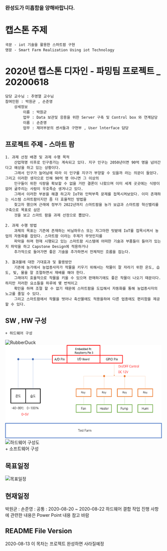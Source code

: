
### 완성도가 미흡함을 양해바랍니다.

# 캡스톤 주제
    국문 - iot 기술을 활용한 스마트팜 구현
    영문 - Smart Farm Realization Using iot Technology
# 2020년 캡스톤 디자인 - 파밍팀 프로젝트 _ 20200618
    담당 교수님 : 추영열 교수님
    참여인원 : 박원균 , 손준영
        상세정보
            이름 : 박원균
            업무 : Data 보관및 응용을 위한 Server 구축 및 Control box 와 연계담당
            이름 : 손준영
            업무 : 제어부분의 센서들과 구현부 , User lnterface 담당


## 프로젝트 주제 - 스마트 팜
    1. 과제 선정 배경 및 과제 수행 목적
        산업혁명 이후로 인구증가는 계속되고 있다. 지구 인구는 2050년이면 90억 명을 넘어간다고 예상을 하고 있는 상황이다.
        그래서 인구가 늘어남에 따라 이 인구를 지구가 부양할 수 있을까 라는 의문이 들었다.그리고 이러한 생각으로 인해 90억 명 아니면 그 이상의
        인구들이 위한 식량을 확보할 수 없을 거란 결론이 나왔으며 이미 세계 곳곳에는 식량이 없어 굶주리는 사람이 우호죽순 생겨나고 있다.
        그래서 이러한 부분을 해결 하고자 IoT와 인력부족 문제를 접목시켜보았다. 이미 존재하는 시스템 스마트팜이지만 좀 더 효율적인 방법을
        찾고자 했으며 근래에 정부가 2022년까지 스마트팜을 농가 보급과 스마트팜 혁신밸리를 구축으로 목표로 삼은
        것을 보고 스마트 팜을 과제 선정으로 뽑았다.

    2. 과제 수행 방법
        과제의 목표는 기존에 존재하는 비닐하우스 또는 자그마한 텃밭에 IoT를 접목시켜서 농업의 자동화를 잡았다. 스마트팜 이라는 주제가 무엇인지를
        파악을 하며 현재 시행되고 있는 스마트팜 시스템에 어떠한 기술과 부품들이 들어가 있는지 파악을 하고 Capstone Design에 적용하거나
        추가적으로 들어가면 좋은 기술을 추가하면서 전체적인 흐름을 잡는다.

    3. 결과물에 대한 기대효과 및 활용방안
        기존에 농가에서 농업종사자가 작물을 키우기 위해서는 작물이 잘 자라기 위한 온도, 습도, 빛, 물을 잘 조절하면서 재배를 해야 한다.
        그래야지 효율적으로 작물을 키울 수 있으며 판매하기에도 좋은 작물이 나오기 때문이다. 하지만 저러한 요소들을 하루에 몇 번씩이고
        확인을 하며 조절 할 수 없기 때문에 스마트팜을 도입해서 자동화를 통해 농업종사자의 노고를 줄일 수 있다.
        그리고 스마트팜에서 작물을 벗어나 축산물에도 적용을하여 다른 업종에도 편리함을 제공할 수 있다.


## SW , HW 구성
    + 하드웨어 구성
<img src="https://user-images.githubusercontent.com/51110811/85028459-0e483980-b1b6-11ea-9ba2-9e8d68375f86.jpg" height="300px" title="캐드 도면" alt="RubberDuck"></img><br/>
<img src="https://github.com/MiewONE/Farmming_smartfarm/blob/Son/Design/HwDesign.png" height="300px" title="하드웨어 구성도" >
</img><br/>
<img src="https://github.com/MiewONE/Farmming_smartfarm/blob/Son/Design/Hw.jpg" height="300px" title="하드웨어 구성도">
</img><br/>
    + 소프트웨어 구성

## 목표일정
![목표일정](https://user-images.githubusercontent.com/51110811/84993924-e2609000-b184-11ea-9c92-4d77834e8bd0.JPG)
## 현재일정
   박원균 :
   손준영 :
   공통 : 2020-08-20 ~ 2020-08-22 하드웨어 결합
   작업 진행 사항 에 관련한 내용은 Power Point 내용 참고 바람
## README File Version
 2020-08-13 이 목차는 프로젝트 완성하면 사라질예정
